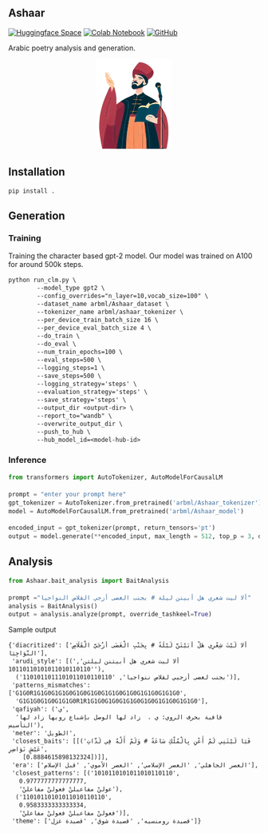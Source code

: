 ## Ashaar

[![Huggingface Space](https://img.shields.io/badge/🤗-Demo%20-yellow.svg)](https://huggingface.co/spaces/arbml/Ashaar)
[![Colab Notebook](https://colab.research.google.com/assets/colab-badge.svg)](https://colab.research.google.com/drive/1Z6c0ogy8Yt89UJgT_fAvb0xdKwfBYxK_?usp=sharing)
[![GitHub](https://img.shields.io/badge/💻-GitHub%20-black.svg)](https://github.com/ARBML/Ashaar)

Arabic poetry analysis and generation. 

<p align = 'center'>
<img src='https://raw.githubusercontent.com/ARBML/Ashaar/master/images/ashaar_icon.png' width='150px' alt='logo for Ashaar'/>
</p>

## Installation

```
pip install .
```

## Generation 

### Training 

Training the character based gpt-2 model. Our model was trained on A100 for around 500k steps. 

```
python run_clm.py \
        --model_type gpt2 \
        --config_overrides="n_layer=10,vocab_size=100" \
        --dataset_name arbml/Ashaar_dataset \
        --tokenizer_name arbml/ashaar_tokenizer \
        --per_device_train_batch_size 16 \
        --per_device_eval_batch_size 4 \
        --do_train \
        --do_eval \
        --num_train_epochs=100 \
        --eval_steps=500 \
        --logging_steps=1 \
        --save_steps=500 \
        --logging_strategy='steps' \
        --evaluation_strategy='steps' \
        --save_strategy='steps' \
        --output_dir <output-dir> \
        --report_to="wandb" \
        --overwrite_output_dir \
        --push_to_hub \
        --hub_model_id=<model-hub-id>
```

### Inference 

```python
from transformers import AutoTokenizer, AutoModelForCausalLM

prompt = "enter your prompt here"
gpt_tokenizer = AutoTokenizer.from_pretrained('arbml/Ashaar_tokenizer')
model = AutoModelForCausalLM.from_pretrained('arbml/Ashaar_model')

encoded_input = gpt_tokenizer(prompt, return_tensors='pt')
output = model.generate(**encoded_input, max_length = 512, top_p = 3, do_sample=True)
```

## Analysis

```python
from Ashaar.bait_analysis import BaitAnalysis

prompt ="ألا ليت شعري هل أبيتن ليلة # بجنب الغضى أزجي القلاص النواجيا"
analysis = BaitAnalysis()
output = analysis.analyze(prompt, override_tashkeel=True)
```

Sample output 

```
{'diacritized': ['أَلا لَيْتَ شِعْرِي هَلْ أَبَيْتَنَّ لَيْلَةً # بِجَنْبِ الْغَضَى أَزُجَيَّ الْقَلَاصِ النَّوَاجِيَا'],
 'arudi_style': [('ألا ليت شعري هل أبيتنن ليلتن', '10110110101011010110110'),
  ('بجنب لغضى أزجيي لقلاص ننواجيا', '1101011011101011010110110')],
 'patterns_mismatches': ['G1G0R1G1G0G1G1G0G1G0G1G0G1G1G0G1G0G1G1G0G1G1G0',
  'G1G1G0G1G0G1G1G0R1R1G1G0G1G0G1G1G0G1G0G1G1G0G1G1G0'],
 'qafiyah': ('ي',
  'قافية بحرف الروي: ي ،  زاد لها الوصل بإشباع رويها زاد لها التأسيس'),
 'meter': 'الطويل',
 'closest_baits': [[('فَيَا لَيْتَنِي لَمْ أَعْنِ بِالْمُلْكِ سَاعَةً # وَلَمْ أَلْهُ فِي لَذَّاتِ عَيْشٍ نَوَاضِرِ',
    [0.8884615898132324])]],
 'era': ['العصر الجاهلي', 'العصر الإسلامي', 'العصر الأموي', 'قبل الإسلام'],
 'closest_patterns': [('1010110101011010110110',
   0.9777777777777777,
   'عولنْ مفاعيلنْ فعولنْ مفاعلنْ'),
  ('11010110101011010110110',
   0.9583333333333334,
   'فعولنْ مفاعيلنْ فعولنْ مفاعلنْ')],
 'theme': ['قصيدة رومنسيه', 'قصيدة شوق', 'قصيدة غزل']}
```


